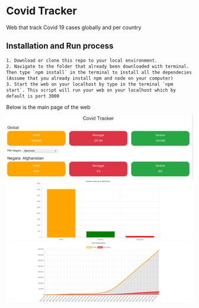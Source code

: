 # Covid Tracker

Web that track Covid 19 cases globally and per country

## Installation and Run process

    1. Download or clone this repo to your local environment.
    2. Navigate to the folder that already been downloaded with terminal. Then type `npm install` in the terminal to install all the dependecies (Assume that you already install npm and node on your computer)
    3. Start the web on your localhost by type in the terminal `npm start`. This script will run your web on your localhost which by default is port 3000

Below is the main page of the web

![Example of CovidTracker main page](./covidTracker.png)
![Barchart example](./barChart.png)
![LineChart example](./lineChart.png)
